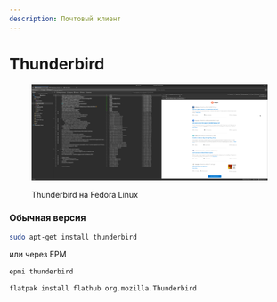 ```yaml
---
description: Почтовый клиент
---
```


# Thunderbird

<figure><img src="../../.gitbook/assets/Снимок экрана от 2022-10-29 11-44-56.png" alt=""><figcaption><p>Thunderbird на Fedora Linux</p></figcaption></figure>

### Обычная версия

```bash
sudo apt-get install thunderbird
```

или через EPM

```
epmi thunderbird
```

```bash
flatpak install flathub org.mozilla.Thunderbird
```
